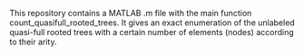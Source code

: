 This repository contains a MATLAB .m file with the main function count_quasifull_rooted_trees. It gives an exact enumeration of the unlabeled quasi-full rooted trees with a certain number of elements (nodes) according to their arity.
